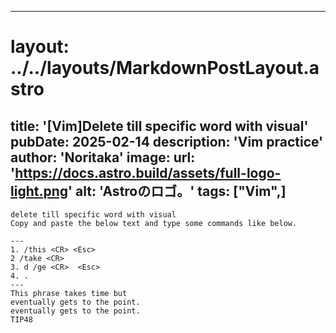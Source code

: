 
---
# layout: ../../layouts/MarkdownPostLayout.astro
title: '[Vim]Delete till specific word with visual'
pubDate: 2025-02-14
description: 'Vim practice'
author: 'Noritaka'
image:
    url: 'https://docs.astro.build/assets/full-logo-light.png'
    alt: 'Astroのロゴ。'
tags: ["Vim",]
---


```
delete till specific word with visual
Copy and paste the below text and type some commands like below.

---
1. /this <CR> <Esc> 
2 /take <CR>
3. d /ge <CR>  <Esc>
4. .
---
This phrase takes time but
eventually gets to the point.
eventually gets to the point.
TIP48
```
